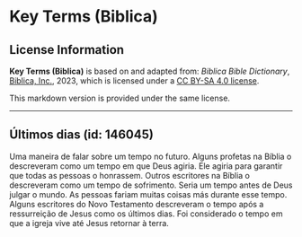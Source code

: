 # Key Terms (Biblica)

## License Information

**Key Terms (Biblica)** is based on and adapted from: _Biblica Bible Dictionary_, [Biblica, Inc.](https://www.biblica.com/), 2023, which is licensed under a [CC BY-SA 4.0 license](https://creativecommons.org/licenses/by-sa/4.0/legalcode.en).

This markdown version is provided under the same license.



--------------------------------

## Últimos dias (id: 146045)

Uma maneira de falar sobre um tempo no futuro. Alguns profetas na Bíblia o descreveram como um tempo em que Deus agiria. Ele agiria para garantir que todas as pessoas o honrassem. Outros escritores na Bíblia o descreveram como um tempo de sofrimento. Seria um tempo antes de Deus julgar o mundo. As pessoas fariam muitas coisas más durante esse tempo. Alguns escritores do Novo Testamento descreveram o tempo após a ressurreição de Jesus como os últimos dias. Foi considerado o tempo em que a igreja vive até Jesus retornar à terra.


